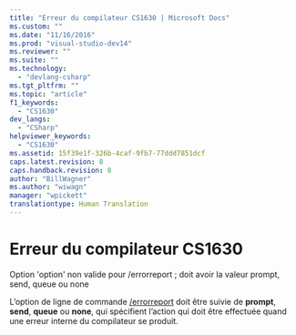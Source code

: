 ```yaml
---
title: "Erreur du compilateur CS1630 | Microsoft Docs"
ms.custom: ""
ms.date: "11/16/2016"
ms.prod: "visual-studio-dev14"
ms.reviewer: ""
ms.suite: ""
ms.technology: 
  - "devlang-csharp"
ms.tgt_pltfrm: ""
ms.topic: "article"
f1_keywords: 
  - "CS1630"
dev_langs: 
  - "CSharp"
helpviewer_keywords: 
  - "CS1630"
ms.assetid: 15f39e1f-326b-4caf-9fb7-77ddd7851dcf
caps.latest.revision: 8
caps.handback.revision: 8
author: "BillWagner"
ms.author: "wiwagn"
manager: "wpickett"
translationtype: Human Translation
---
```

# Erreur du compilateur CS1630
Option 'option' non valide pour \/errorreport ; doit avoir la valeur prompt, send, queue ou none  
  
 L’option de ligne de commande [\/errorreport](../../csharp/language-reference/compiler-options/errorreport-compiler-option.md) doit être suivie de **prompt**, **send**, **queue** ou **none**, qui spécifient l’action qui doit être effectuée quand une erreur interne du compilateur se produit.